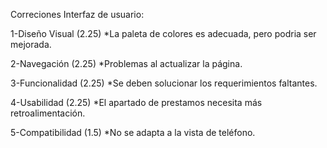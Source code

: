 Correciones Interfaz de usuario:

1-Diseño Visual (2.25) *La paleta de colores es adecuada, pero podria ser mejorada.

2-Navegación (2.25) *Problemas al actualizar la página.

3-Funcionalidad (2.25) *Se deben solucionar los requerimientos faltantes.

4-Usabilidad (2.25) *El apartado de prestamos necesita más retroalimentación.

5-Compatibilidad (1.5) *No se adapta a la vista de teléfono.

